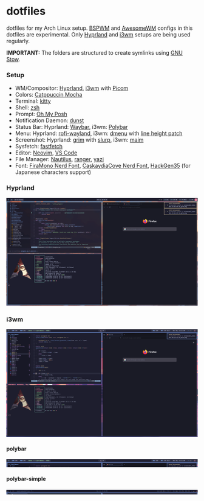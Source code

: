 # dotfiles

dotfiles for my Arch Linux setup. [BSPWM](https://github.com/baskerville/bspwm) and [AwesomeWM](https://awesomewm.org/) configs in this dotfiles are experimental. Only [Hyprland](https://hyprland.org/) and [i3wm](https://i3wm.org/) setups are being used regularly.

**IMPORTANT:** The folders are structured to create symlinks using [GNU Stow](https://www.gnu.org/software/stow/).

### Setup

- WM/Compositor: [Hyprland](https://hyprland.org/), [i3wm](https://i3wm.org/) with [Picom](https://picom.app/)
- Colors: [Catppuccin Mocha](https://github.com/catppuccin/catppuccin)
- Terminal: [kitty](https://sw.kovidgoyal.net/kitty/)
- Shell: [zsh](https://www.zsh.org/)
- Prompt: [Oh My Posh](https://ohmyposh.dev/)
- Notification Daemon: [dunst](https://github.com/dunst-project/dunst)
- Status Bar: Hyprland: [Waybar](https://github.com/Alexays/Waybar), i3wm: [Polybar](https://github.com/polybar/polybar)
- Menu: Hyprland: [rofi-wayland](https://github.com/lbonn/rofi), i3wm: [dmenu](https://tools.suckless.org/dmenu/) with [line height patch](https://tools.suckless.org/dmenu/patches/line-height/)
- Screenshot: Hyprland: [grim](https://sr.ht/~emersion/grim/) with [slurp](https://github.com/emersion/slurp), i3wm: [maim](https://github.com/naelstrof/maim)
- Sysfetch: [fastfetch](https://github.com/fastfetch-cli/fastfetch)
- Editor: [Neovim](https://neovim.io/), [VS Code](https://code.visualstudio.com/)
- File Manager: [Nautilus](https://apps.gnome.org/Nautilus/), [ranger](https://github.com/ranger/ranger), [yazi](https://github.com/sxyazi/yazi)
- Font: [FiraMono Nerd Font](https://www.nerdfonts.com/font-downloads), [CaskaydiaCove Nerd Font](https://www.nerdfonts.com/font-downloads), [HackGen35](https://github.com/yuru7/HackGen) (for Japanese characters support)

### Hyprland

![Hyprland Screenshot](https://raw.githubusercontent.com/moonbrooke/dotfiles/refs/heads/main/.github/images/hyprland.png)

### i3wm

![i3 Screenshot](https://raw.githubusercontent.com/moonbrooke/dotfiles/refs/heads/main/.github/images/screenshot_2024-Nov-08-10-52-52_maim.png)

#### polybar

![polybar](https://raw.githubusercontent.com/moonbrooke/dotfiles/refs/heads/main/.github/images/polybar.png)

#### polybar-simple

![polybar-simple](https://raw.githubusercontent.com/moonbrooke/dotfiles/refs/heads/main/.github/images/polybar-simple.png)
